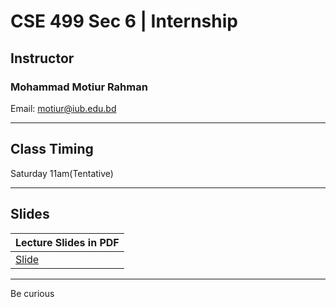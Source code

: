 # CSE 499 Sec 6 | Internship

## Instructor
### Mohammad Motiur Rahman
Email: motiur@iub.edu.bd
 
* * *
## Class Timing
Saturday 11am(Tentative)

* * *
## Slides

| Lecture Slides in PDF                         |
|:----------------------------------------------|
| [Slide]()    |


* * * 
Be curious

